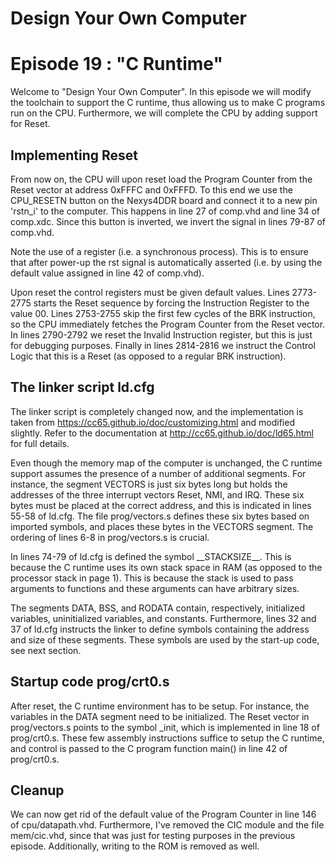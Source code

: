# Design Your Own Computer
# Episode 19 : "C Runtime"

Welcome to "Design Your Own Computer".  In this episode we will modify the
toolchain to support the C runtime, thus allowing us to make C programs run on
the CPU. Furthermore, we will complete the CPU by adding support for Reset.

## Implementing Reset
From now on, the CPU will upon reset load the Program Counter from the Reset
vector at address 0xFFFC and 0xFFFD. To this end we use the CPU\_RESETN button
on the Nexys4DDR board and connect it to a new pin 'rstn\_i' to the computer.
This happens in line 27 of comp.vhd and line 34 of comp.xdc. Since this button
is inverted, we invert the signal in lines 79-87 of comp.vhd.

Note the use of a register (i.e. a synchronous process). This is to ensure
that after power-up the rst signal is automatically asserted (i.e. by using
the default value assigned in line 42 of comp.vhd).

Upon reset the control registers must be given default values. Lines 2773-2775
starts the Reset sequence by forcing the Instruction Register to the value 00.
Lines 2753-2755 skip the first few cycles of the BRK instruction, so the CPU
immediately fetches the Program Counter from the Reset vector.
In lines 2790-2792 we reset the Invalid Instruction register, but this is
just for debugging purposes. Finally in lines 2814-2816 we instruct the Control
Logic that this is a Reset (as opposed to a regular BRK instruction).

## The linker script ld.cfg
The linker script is completely changed now, and the implementation is taken
from <https://cc65.github.io/doc/customizing.html> and modified slightly.
Refer to the documentation at <http://cc65.github.io/doc/ld65.html> for full
details.

Even though the memory map of the computer is unchanged, the C runtime support
assumes the presence of a number of additional segments. For instance, the
segment VECTORS is just six bytes long but holds the addresses of the three
interrupt vectors Reset, NMI, and IRQ. These six bytes must be placed at the
correct address, and this is indicated in lines 55-58 of ld.cfg.  The file
prog/vectors.s defines these six bytes based on imported symbols, and places
these bytes in the VECTORS segment. The ordering of lines 6-8 in prog/vectors.s
is crucial.

In lines 74-79 of ld.cfg is defined the symbol \_\_STACKSIZE\_\_. This is
because the C runtime uses its own stack space in RAM (as opposed to the
processor stack in page 1). This is because the stack is used to pass arguments
to functions and these arguments can have arbitrary sizes.

The segments DATA, BSS, and RODATA contain, respectively, initialized variables,
uninitialized variables, and constants. Furthermore, lines 32 and 37 of ld.cfg
instructs the linker to define symbols containing the address and size of these
segments. These symbols are used by the start-up code, see next section.

## Startup code prog/crt0.s
After reset, the C runtime environment has to be setup. For instance, the
variables in the DATA segment need to be initialized.  The Reset vector in
prog/vectors.s points to the symbol \_init, which is implemented in line 18 of
prog/crt0.s. These few assembly instructions suffice to setup the C runtime,
and control is passed to the C program function main() in line 42 of
prog/crt0.s.

## Cleanup
We can now get rid of the default value of the Program Counter in line 146 of
cpu/datapath.vhd. Furthermore, I've removed the CIC module and the file
mem/cic.vhd, since that was just for testing purposes in the previous episode.
Additionally, writing to the ROM is removed as well.

